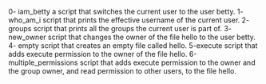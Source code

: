 0- iam_betty a script that switches the current user to the user betty.
1- who_am_i  script that prints the effective username of the current user.
2- groups    script that prints all the groups the current user is part of.
3- new_owner script that changes the owner of the file hello to the user betty.
4- empty     script that creates an empty file called hello.
5-execute    script that adds execute permission to the owner of the file hello.
6-multiple_permissions  script that adds execute permission to the owner and the group owner, and read permission to other users, to the file hello.    
